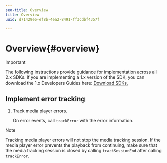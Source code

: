 ```yaml
---
seo-title: Overview
title: Overview
uuid: d71429e6-ef8b-4ea2-8491-ff3cdbf4357f

---
```


# Overview{#overview}

>[!IMPORTANT]
>
>The following instructions provide guidance for implementation across all 2.x SDKs. If you are implementing a 1.x version of the SDK, you can download the 1.x Developers Guides here: [Download SDKs.](../../sdk-implement/download-sdks.md)

## Implement error tracking

1. Track media player errors.

    On error events, call `trackError` with the error information.

>[!NOTE]
>
>Tracking media player errors will not stop the media tracking session. If the media player error prevents the playback from continuing, make sure that the media tracking session is closed by calling `trackSessionEnd` after calling `trackError`.

